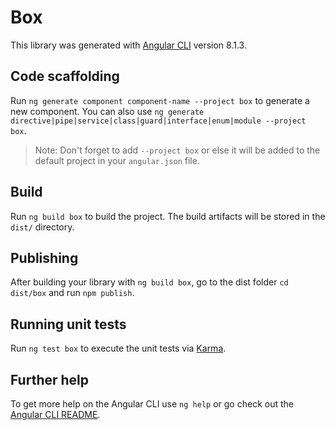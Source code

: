 # Box

This library was generated with [Angular CLI](https://github.com/angular/angular-cli) version 8.1.3.

## Code scaffolding

Run `ng generate component component-name --project box` to generate a new component. You can also use `ng generate directive|pipe|service|class|guard|interface|enum|module --project box`.
> Note: Don't forget to add `--project box` or else it will be added to the default project in your `angular.json` file. 

## Build

Run `ng build box` to build the project. The build artifacts will be stored in the `dist/` directory.

## Publishing

After building your library with `ng build box`, go to the dist folder `cd dist/box` and run `npm publish`.

## Running unit tests

Run `ng test box` to execute the unit tests via [Karma](https://karma-runner.github.io).

## Further help

To get more help on the Angular CLI use `ng help` or go check out the [Angular CLI README](https://github.com/angular/angular-cli/blob/master/README.md).

